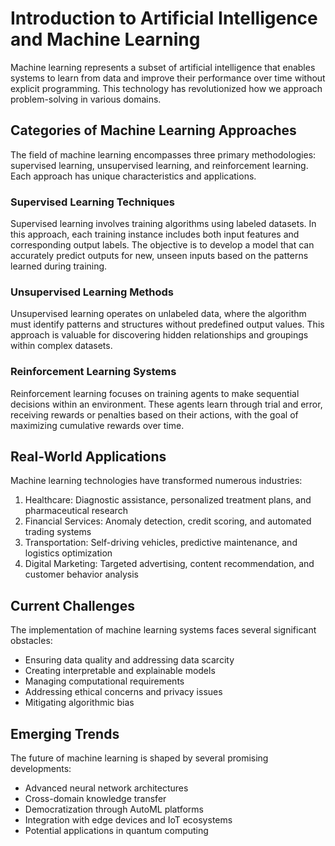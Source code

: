 # Introduction to Artificial Intelligence and Machine Learning

Machine learning represents a subset of artificial intelligence that enables systems to learn from data and improve their performance over time without explicit programming. This technology has revolutionized how we approach problem-solving in various domains.

## Categories of Machine Learning Approaches

The field of machine learning encompasses three primary methodologies: supervised learning, unsupervised learning, and reinforcement learning. Each approach has unique characteristics and applications.

### Supervised Learning Techniques

Supervised learning involves training algorithms using labeled datasets. In this approach, each training instance includes both input features and corresponding output labels. The objective is to develop a model that can accurately predict outputs for new, unseen inputs based on the patterns learned during training.

### Unsupervised Learning Methods

Unsupervised learning operates on unlabeled data, where the algorithm must identify patterns and structures without predefined output values. This approach is valuable for discovering hidden relationships and groupings within complex datasets.

### Reinforcement Learning Systems

Reinforcement learning focuses on training agents to make sequential decisions within an environment. These agents learn through trial and error, receiving rewards or penalties based on their actions, with the goal of maximizing cumulative rewards over time.

## Real-World Applications

Machine learning technologies have transformed numerous industries:

1. Healthcare: Diagnostic assistance, personalized treatment plans, and pharmaceutical research
2. Financial Services: Anomaly detection, credit scoring, and automated trading systems
3. Transportation: Self-driving vehicles, predictive maintenance, and logistics optimization
4. Digital Marketing: Targeted advertising, content recommendation, and customer behavior analysis

## Current Challenges

The implementation of machine learning systems faces several significant obstacles:

- Ensuring data quality and addressing data scarcity
- Creating interpretable and explainable models
- Managing computational requirements
- Addressing ethical concerns and privacy issues
- Mitigating algorithmic bias

## Emerging Trends

The future of machine learning is shaped by several promising developments:

- Advanced neural network architectures
- Cross-domain knowledge transfer
- Democratization through AutoML platforms
- Integration with edge devices and IoT ecosystems
- Potential applications in quantum computing 